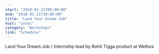 ```yaml
---
start: "2018-01-21T09:00:00"
end: "2018-01-21T10:00:00"
title: "Land Your Dream Job"
host: "intel"
category: "Workshops"
link: "Schedule"
---
```

Land Your Dream Job / Internship lead by Rohit Tigga product at Wethos